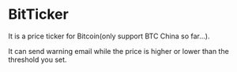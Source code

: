 BitTicker
==============

It is a price ticker for Bitcoin(only support BTC China so far...). 

It can send warning email while the price is higher or lower than the threshold you set.
